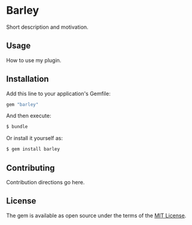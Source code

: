# Barley
Short description and motivation.

## Usage
How to use my plugin.

## Installation
Add this line to your application's Gemfile:

```ruby
gem "barley"
```

And then execute:
```bash
$ bundle
```

Or install it yourself as:
```bash
$ gem install barley
```

## Contributing
Contribution directions go here.

## License
The gem is available as open source under the terms of the [MIT License](https://opensource.org/licenses/MIT).
